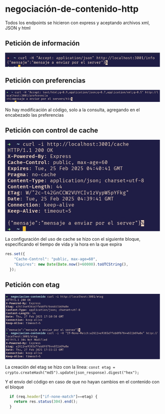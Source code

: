 # negociación-de-contenido-http
Todos los endpoints se hicieron con express y aceptando archivos xml, JSON y html

## Petición de información
![peticion de información](imagenes/February24_22-37-21.jpeg)

## Petición con preferencias
![peticion de información](imagenes/February24_22-38-38.jpeg)

No hay modificación al código, solo a la consulta, agregando en el encabezado las preferencias

## Petición con control de cache
![peticion de información](imagenes/February24_22-40-00.jpeg)

La configuración del uso de cache se hizo con el siguiente bloque, especificando el tiempo de vida y la hora en la que expira
```javascript
res.set({
    "Cache-Control": "public, max-age=60",
    "Expires": new Date(Date.now()+60000).toUTCString(),
  });
```

## Petición con etag
![peticion de información](imagenes/February27_11-11-49.jpeg)

La creación del etag se hizo con la línea: `const etag = crypto.createHash("md5").update(json_response).digest("hex");`

Y el envío del código en caso de que no hayan cambios en el contenido con el bloque
```javascript
  if (req.header["if-none-match"]==etag) {
    return res.status(304).end();
  }
```
